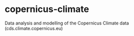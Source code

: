 # copernicus-climate
Data analysis and modelling of the Copernicus Climate data (cds.climate.copernicus.eu)
